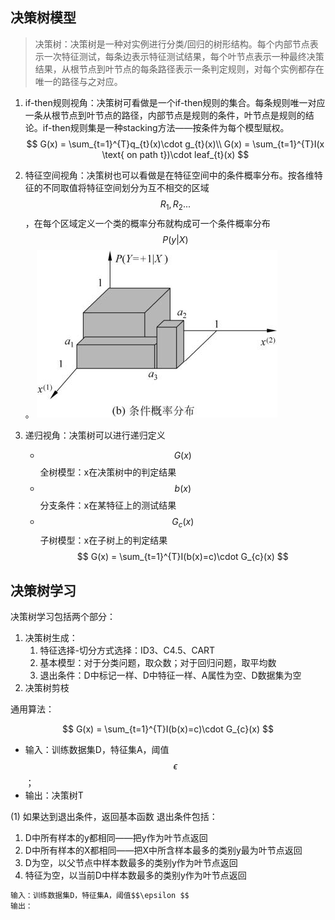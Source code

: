
## 决策树模型
> 决策树：决策树是一种对实例进行分类/回归的树形结构。每个内部节点表示一次特征测试，每条边表示特征测试结果，每个叶节点表示一种最终决策结果，从根节点到叶节点的每条路径表示一条判定规则，对每个实例都存在唯一的路径与之对应。

1. if-then规则视角：决策树可看做是一个if-then规则的集合。每条规则唯一对应一条从根节点到叶节点的路径，内部节点是规则的条件，叶节点是规则的结论。if-then规则集是一种stacking方法——按条件为每个模型赋权。
$$
G(x) = \sum_{t=1}^{T}q_{t}(x)\cdot g_{t}(x)\\
G(x) = \sum_{t=1}^{T}I(x \text{ on path t})\cdot leaf_{t}(x)
$$

2. 特征空间视角：决策树也可以看做是在特征空间中的条件概率分布。按各维特征的不同取值将特征空间划分为互不相交的区域$$R_{1},R_{2}...$$，在每个区域定义一个类的概率分布就构成可一个条件概率分布$$P(y|X)$$。
![](/assets/image00381.jpeg)

3. 递归视角：决策树可以进行递归定义
    - $$G(x)$$全树模型：x在决策树中的判定结果
    - $$b(x)$$分支条件：x在某特征上的测试结果
    - $$G_{c}(x)$$子树模型：x在子树上的判定结果
$$
G(x) = \sum_{t=1}^{T}I(b(x)=c)\cdot G_{c}(x)
$$

## 决策树学习
决策树学习包括两个部分：

1. 决策树生成：
    1. 特征选择-切分方式选择：ID3、C4.5、CART
    2. 基本模型：对于分类问题，取众数；对于回归问题，取平均数
    3. 退出条件：D中标记一样、D中特征一样、A属性为空、D数据集为空
2. 决策树剪枝

通用算法：

$$
G(x) = \sum_{t=1}^{T}I(b(x)=c)\cdot G_{c}(x)
$$


- 输入：训练数据集D，特征集A，阈值$$\epsilon $$；
- 输出：决策树T

(1) 如果达到退出条件，返回基本函数
    退出条件包括：
1. D中所有样本的y都相同——把y作为叶节点返回
2. D中所有样本的X都相同——把X中所含样本最多的类别y最为叶节点返回
3. D为空，以父节点中样本数最多的类别y作为叶节点返回
4. 特征为空，以当前D中样本数最多的类别y作为叶节点返回

```python
输入：训练数据集D，特征集A，阈值$$\epsilon $$
输出：
```




















